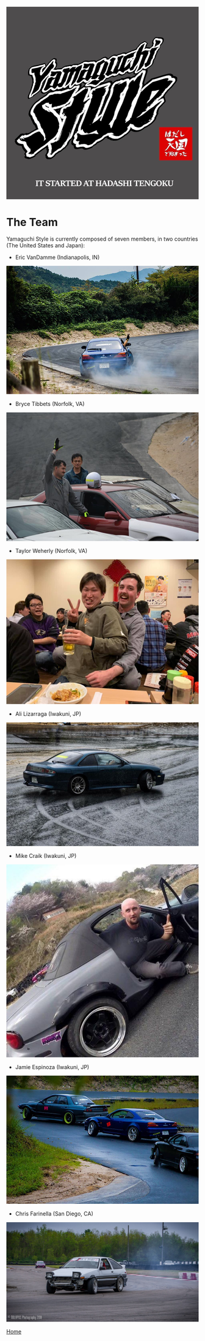 ![Alt text](Logo.jpg)
# The Team

Yamaguchi Style is currently composed of seven members, in two countries (The United States and Japan):
+ Eric VanDamme (Indianapolis, IN)

![Alt text](21766339_1670343479651587_1633791038588142803_n.jpg)
+ Bryce Tibbets (Norfolk, VA)

![Alt text](47423862_581363005636795_2083563792922312704_n.jpg)
+ Taylor Weherly (Norfolk, VA)

![Alt text](51431030_2060758597547620_1441773143482957824_n.jpg)
+ Ali Lizarraga (Iwakuni, JP)

![Alt text](41454215_317661975633512_6624615049782624256_n.jpg)
+ Mike Craik (Iwakuni, JP)

![Alt text](56173183_644526825987079_7021202618974208000_n.jpg)
+ Jamie Espinoza (Iwakuni, JP)

![Alt text](22046428_10154873368040841_1411464366451692619_n.jpg)
+ Chris Farinella (San Diego, CA)

![Alt text](29197102_1714165681955965_2979137982503583744_o.jpg)

[Home](index.md)
